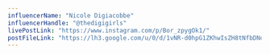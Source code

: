 ```yaml
---
influencerName: "Nicole Digiacobbe"
influencerHandle: "@thedigigirls"
livePostLink: "https://www.instagram.com/p/Bor_zpygOk1/"
postFileLink: "https://lh3.google.com/u/0/d/1vNR-d0hpG1ZKhwIsZH8tNfbDNo6JB6IL"
---
```


